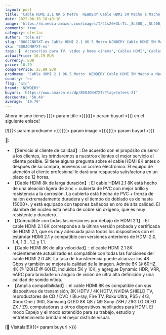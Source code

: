 ```yaml
---
layout: post
title: 'Cable HDMI 2.1 8K 5 Metro  NEWDERY Cable HDMI 5M Macho a Macho 8K@60Hz  4K@120Hz / 144Hz DSC  Soporte eARC  HDR10+  VRR  Dolby Vision  HDCP 2.2/2.3  Compatible con PS5 / Xbox One X / Fire TV  Negro '
date: 2022-08-30 16:49:10
image: 'https://m.media-amazon.com/images/I/41sZ6+3LrTL._SL500_._SL400_.jpg'
comments: true
category: ofertas
author: 'tole.es'
slug: 'B08JCNH7XT-es Cable HDMI 2.1 8K 5 Metro NEWDERY Cable HDMI 5M Macho a...'
sku: 'B08JCNH7XT-es'
tags: [ 'Accesorios para TV, vídeo y home cinema','Cables HDMI','Cables para TV, vídeo y home cinema','Electrónica','TV, vídeo y home cinema','newdery','ps5','xbox','🇪🇸', ]
actualPrice: 10.79 EUR
currency: EUR
price: 10.79
comparePrice: 25.99 EUR
prodname: 'Cable HDMI 2.1 8K 5 Metro  NEWDERY Cable HDMI 5M Macho a Macho 8K@60Hz  4K@120Hz / 144Hz DSC  Soporte eARC  HDR10+  VRR  Dolby Vision  HDCP 2.2/2.3  Compatible con PS5 / Xbox One X / Fire TV  Negro '
country: 'es'
flag: '🇪🇸'
brand: 'NEWDERY'
buyurl: 'https://www.amazon.es/dp/B08JCNH7XT/?tag=tolees-21'
descuento: '58.48'
average: '10.79'
---
```


Ahora mismo tienes [{{< param title >}}]({{< param buyurl >}}) en el siguiente enlace!

[![{{< param prodname >}}]({{< param image >}})]({{< param buyurl >}})

🔎:

- 【Servicio al cliente de calidad】: De acuerdo con el propósito de servir a los clientes, les brindaremos a nuestros clientes el mejor servicio al cliente posible. Si tiene alguna pregunta sobre el cable HDMI 8K antes o después de su compra, envíenos un correo electrónico. El equipo de atención al cliente profesional le dará una respuesta satisfactoria en un plazo de 12 horas.
- 【Cable HDMI 8k de larga duración】: El cable HDMI 2.1 8K está hecho de una aleación ligera de zinc + cubierta de PVC con mejor brillo y resistencia a la corrosión. La cubierta está hecha de PVC + trenza de nailon extremadamente duradera y el tiempo de doblado es de hasta 15000+. y está equipado con tapones bañados en oro de alta calidad. El alambre del núcleo está hecho de cobre sin oxígeno, que es muy resistente y duradero.
- 【Compatible con todas las versiones por debajo de HDMI 2.1】: El cable HDMI 2.1 8K corresponde a la última versión probada y certificada de HDMI 2.1, que es muy adecuada para todos los dispositivos con el estándar HDMI 2.1 y compatible con versiones anteriores de HDMI 2.0, 1.4, 1.3 , 1.2 y 1.1.
- 【Cable HDMI 8K de alta velocidad】: el cable HDMI 2.1 8K recientemente actualizado es compatible con todas las funciones del cable HDMI 2.0 4K. La tasa de transferencia puede alcanzar los 48 Gbps y también se mejora la calidad de la imagen. Admite 8K @ 60HZ, 4K @ 120HZ @ 60HZ, incluidos 5K y 10K, y agregue Dynamic HDR, VRR, eARC para brindarle un ángulo de visión de ultra alta definición y una calidad de sonido nítida.
- 【Amplia compatibilidad】: el cable HDMI 8K es compatible con sus dispositivos de transmisión, 8K HDTV / 4K HDTV, NVIDIA SHIELD TV, reproductores de CD / DVD / Blu-ray, Fire TV, Roku Ultra, PS5 / 4/3, Xbox One / 360, Samsung QLED 8K Q8 / Q9 Sony Z8H / Z9G LG OLED ZX / Z9, computadoras u otros dispositivos habilitados para HDMI. El modo Espejo y el modo extendido para su trabajo, estudio y entretenimiento brindan el mejor disfrute visual.

[🛒 Visítala!!!]({{< param buyurl >}})
